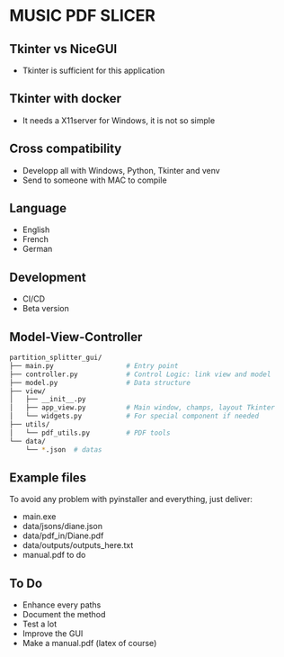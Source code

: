 # MUSIC PDF SLICER
## Tkinter vs NiceGUI
- Tkinter is sufficient for this application

## Tkinter with docker
- It needs a X11server for Windows, it is not so simple

## Cross compatibility
- Developp all with Windows, Python, Tkinter and venv
- Send to someone with MAC to compile

## Language
- English
- French
- German

## Development
- CI/CD
- Beta version

## Model-View-Controller
```bash
partition_splitter_gui/
├── main.py                  # Entry point
├── controller.py            # Control Logic: link view and model
├── model.py                 # Data structure
├── view/
│   ├── __init__.py
│   ├── app_view.py          # Main window, champs, layout Tkinter
│   └── widgets.py           # For special component if needed
├── utils/
│   └── pdf_utils.py         # PDF tools
└── data/
    └── *.json  # datas
```

## Example files
To avoid any problem with pyinstaller and everything, just deliver:
- main.exe
- data/jsons/diane.json
- data/pdf_in/Diane.pdf
- data/outputs/outputs_here.txt
- manual.pdf to do


## To Do
- Enhance every paths
- Document the method
- Test a lot
- Improve the GUI
- Make a manual.pdf (latex of course)
